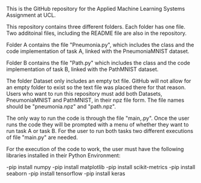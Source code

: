 This is the GitHub repository for the Applied Machine Learning Systems Assignment at UCL.

This repository contains three different folders. Each folder has one file. Two additoinal files, including the README file are also in the repository.

Folder A contains the file "Pneumonia.py", which includes the class and the code implementation of task A, linked with the PneumoniaMNIST dataset. 

Folder B contains the file "Path.py" which includes the class and the code implementation of task B, linked with the PathMNIST dataset. 

The folder Dataset only includes an empty txt file. GitHub will not allow for an empty folder to exist so the text file was placed there for that reason. Users who want to run this repository must add both Datasets, PneumoniaMNIST and PathMNIST, in their npz file form. The file names should be "pneumonia.npz" and "path.npz". 

The only way to run the code is through the file "main,.py". Once the user runs the code they will be prompted with a menu of whether they want to run task A or task B. For the user to run both tasks two different executions of file "main.py" are needed.

For the execution of the code to work, the user must have the following libraries installed in their Python Environment:

-pip install numpy
-pip install matplotlib
-pip install scikit-metrics
-pip install seaborn
-pip install tensorflow
-pip install keras
